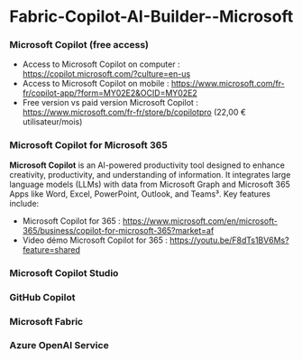 # Fabric-Copilot-AI-Builder--Microsoft

### Microsoft Copilot (free access) 
- Access to Microsoft Copilot on computer : https://copilot.microsoft.com/?culture=en-us
- Access to Microsoft Copilot on mobile : https://www.microsoft.com/fr-fr/copilot-app/?form=MY02E2&OCID=MY02E2
- Free version vs paid version Microsoft Copilot : https://www.microsoft.com/fr-fr/store/b/copilotpro (22,00 € utilisateur/mois) 

### Microsoft Copilot for Microsoft 365
**Microsoft Copilot** is an AI-powered productivity tool designed to enhance creativity, productivity, and understanding of information. It integrates large language models (LLMs) with data from Microsoft Graph and Microsoft 365 Apps like Word, Excel, PowerPoint, Outlook, and Teams³. Key features include:
- Microsoft Copilot for 365 :  https://www.microsoft.com/en/microsoft-365/business/copilot-for-microsoft-365?market=af
- Video démo Microsoft Copilot for 365 :  https://youtu.be/F8dTs1BV6Ms?feature=shared

  



### Microsoft Copilot Studio 

### GitHub Copilot 

### Microsoft Fabric 

### Azure OpenAI Service


